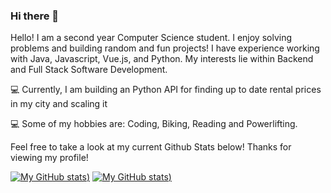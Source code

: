 ### Hi there 👋

<!--
**hjanday/hjanday** is a ✨ _special_ ✨ repository because its `README.md` (this file) appears on your GitHub profile. -->

<p>Hello! I am a second year Computer Science student. I enjoy solving problems and building random and fun projects!
I have experience working with Java, Javascript, Vue.js, and Python. My interests lie within Backend and Full Stack Software Development.
                
💻 Currently, I am building an Python API for finding up to date rental prices in my city and scaling it 

💻 Some of my hobbies are: Coding, Biking, Reading and Powerlifting.

Feel free to take a look at my current Github Stats below! Thanks for viewing my profile!</p>

[![My GitHub stats](https://github-readme-stats.vercel.app/api?username=hjanday&show_icons=true&theme=cobalt))](https://github.com/anuraghazra/github-readme-stats)
[![My GitHub stats](https://github-readme-stats.vercel.app/api/top-langs/?username=hjanday&show_icons=true&theme=cobalt))](https://github.com/anuraghazra/github-readme-stats)
